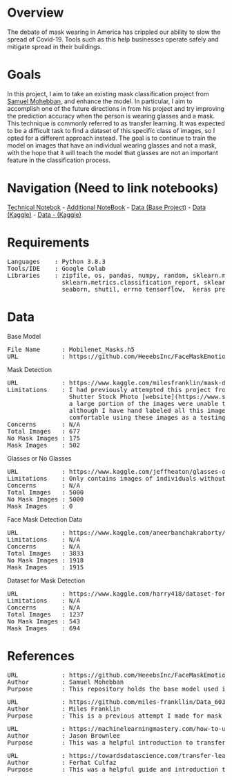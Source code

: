 # Overview
The debate of mask wearing in America has crippled our ability to slow the spread of Covid-19. Tools such as this help businesses operate safely and mitigate spread in their buildings.

# Goals
In this project, I aim to take an existing mask classification project from [Samuel Mohebban](https://github.com/HeeebsInc/FaceMaskEmotionDetection), and enhance the model. In particular, I aim to accomplish one of the future directions in from his project and try improving the prediction accuracy when the person is wearing glasses and a mask. This technique is commonly referred to as transfer learning. It was expected to be a difficult task to find a dataset of this specific class of images, so I opted for a different approach instead. The goal is to continue to train the model on images that have an individual wearing glasses and not a mask, with the hope that it will teach the model that glasses are not an important feature in the classification process. 

# Navigation (Need to link notebooks)

[Technical Notebok](https://github.com/miles-frankllin/DATA_602/blob/master/Final_Project/Notebooks/Technical_Notebook.ipynb) -
[Additional NoteBook](https://github.com/miles-frankllin/DATA_602/blob/master/Final_Project/Notebooks/Data_602_FinalProject_TransferLearning.ipynb) -
[Data (Base Project)](https://github.com/HeeebsInc/FaceMaskEmotionDetection) - 
[Data (Kaggle)](https://www.kaggle.com/aneerbanchakraborty/face-mask-detection-data) - 
[Data - (Kaggle)](https://www.kaggle.com/harry418/dataset-for-mask-detection)

# Requirements
<pre>
Languages    : Python 3.8.3
Tools/IDE    : Google Colab
Libraries    : zipfile, os, pandas, numpy, random, sklearn.model_selection.train_test_split,
               sklearn.metrics.classification_report, sklearn.metrics.confusion_matrix,
               seaborn, shutil, errno tensorflow,  keras_preprocessing.image.ImageDataGenerator
</pre>

# Data
Base Model
<pre>
File Name      : Mobilenet_Masks.h5
URL            : https://github.com/HeeebsInc/FaceMaskEmotionDetection/blob/master/ModelWeights/Mobilenet_Masks.h5
</pre>

Mask Detection
<pre>
URL            : https://www.kaggle.com/milesfranklin/mask-detection
Limitations    : I had previously attempted this project from scratch and scraped the 
                 Shutter Stock Photo [website](https://www.shutterstock.com). Unfortunately,
                 a large portion of the images were unable to be uploaded to be Kaggle,
                 although I have hand labeled all this images from this set and I am 
                 comfortable using these images as a testing set.
Concerns       : N/A
Total Images   : 677
No Mask Images : 175
Mask Images    : 502
</pre>

Glasses or No Glasses
<pre>
URL            : https://www.kaggle.com/jeffheaton/glasses-or-no-glasses
Limitations    : Only contains images of individuals without a mask.
Concerns       : N/A
Total Images   : 5000
No Mask Images : 5000
Mask Images    : 0
</pre>

Face Mask Detection Data
<pre>
URL            : https://www.kaggle.com/aneerbanchakraborty/face-mask-detection-data
Limitations    : N/A
Concerns       : N/A
Total Images   : 3833
No Mask Images : 1918
Mask Images    : 1915
</pre>

Dataset for Mask Detection
<pre>
URL            : https://www.kaggle.com/harry418/dataset-for-mask-detection
Limitations    : N/A
Concerns       : N/A
Total Images   : 1237
No Mask Images : 543
Mask Images    : 694
</pre>



# References

<pre>
URL            : https://github.com/HeeebsInc/FaceMaskEmotionDetection
Author         : Samuel Mohebban
Purpose        : This repository holds the base model used in the transfer learning process.
</pre>
<pre>
URL            : https://github.com/miles-frankllin/Data_603/blob/main/Mask_Classification_CNN.ipynb
Author         : Miles Franklin
Purpose        : This is a previous attempt I made for mask classification before learning about transfer learning. I used this for refernce code and syntax.
</pre>
<pre>
URL            : https://machinelearningmastery.com/how-to-use-transfer-learning-when-developing-convolutional-neural-network-models/
Author         : Jason Brownlee
Purpose        : This was a helpful introduction to transfer learning and understanding how network types of different layers work.
</pre>
<pre>
URL            : https://towardsdatascience.com/transfer-learning-using-mobilenet-and-keras-c75daf7ff299
Author         : Ferhat Culfaz
Purpose        : This was a helpful guide and introduction to transfer learning.
</pre>
